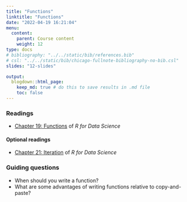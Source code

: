 ```yaml
---
title: "Functions"
linktitle: "Functions"
date: "2022-04-19 16:21:04"
menu:
  content:
    parent: Course content
    weight: 12
type: docs
# bibliography: "../../static/bib/references.bib"
# csl: "../../static/bib/chicago-fullnote-bibliography-no-bib.csl"
slides: "12-slides"

output:
  blogdown::html_page:
    keep_md: true # do this to save results in .md file
    toc: false
---
```


### Readings
- <i class="fas fa-book"></i> [Chapter 19: Functions](https://r4ds.had.co.nz/functions.html) of *R for Data Science*


#### Optional readings
- <i class="fas fa-book"></i> [Chapter 21: Iteration](https://r4ds.had.co.nz/iteration.html) of *R for Data Science*


### Guiding questions
- When should you write a function?
- What are some advantages of writing functions relative to copy-and-paste?


<!-- ### Slides -->

<!-- The slides for today's lesson are available online as an HTML file. Use the buttons below to open the slides either as an interactive website or as a static PDF (for printing or storing for later). -->

<!-- {{< blogdown/slide-buttons >}} -->

<!-- **Fun fact**: If you type <kbd>?</kbd> (or <kbd>shift</kbd> + <kbd>/</kbd>) while going through the slides, you can see a list of special slide-specific commands. -->

